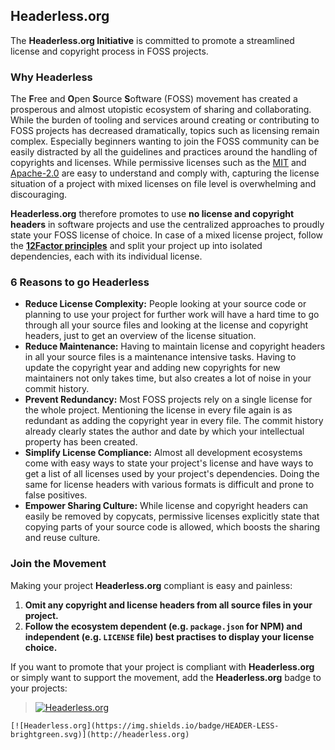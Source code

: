 ## Headerless.org

The **Headerless.org Initiative** is committed to promote a streamlined license and copyright process in FOSS projects.

### Why Headerless

The **F**ree and **O**pen **S**ource **S**oftware (FOSS) movement has created a prosperous and almost utopistic ecosystem of sharing and collaborating. While the burden of tooling and services around creating or contributing to FOSS projects has decreased dramatically, topics such as licensing remain complex. Especially beginners wanting to join the FOSS community can be easily distracted by all the guidelines and practices around the handling of copyrights and licenses. While permissive licenses such as the [MIT](https://opensource.org/licenses/MIT) and [Apache-2.0](https://opensource.org/licenses/Apache-2.0) are easy to understand and comply with, capturing the license situation of a project with mixed licenses on file level is overwhelming and discouraging.

**Headerless.org** therefore promotes to use **no license and copyright headers** in software projects and use the centralized approaches to proudly state your FOSS license of choice. In case of a mixed license project, follow the **[12Factor principles](https://12factor.net/dependencies)**  and split your project up into isolated dependencies, each with its individual license.

### 6 Reasons to go Headerless

- **Reduce License Complexity:** People looking at your source code or planning to use your project for further work will have a hard time to go through all your source files and looking at the license and copyright headers, just to get an overview of the license situation.
- **Reduce Maintenance:** Having to maintain license and copyright headers in all your source files is a maintenance intensive tasks. Having to update the copyright year and adding new copyrights for new maintainers not only takes time, but also creates a lot of noise in your commit history.
- **Prevent Redundancy:** Most FOSS projects rely on a single license for the whole project. Mentioning the license in every file again is as redundant as adding the copyright year in every file. The commit history already clearly states the author and date by which your intellectual property has been created.
- **Simplify License Compliance:** Almost all development ecosystems come with easy ways to state your project's license and have ways to get a list of all licenses used by your project's dependencies. Doing the same for license headers with various formats is difficult and prone to false positives.
- **Empower Sharing Culture:** While license and copyright headers can easily be removed by copycats, permissive licenses explicitly state that copying parts of your source code is allowed, which boosts the sharing and reuse culture.

### Join the Movement

Making your project **Headerless.org** compliant is easy and painless:

1. **Omit any copyright and license headers from all source files in your project.**
1. **Follow the ecosystem dependent (e.g. `package.json` for NPM) and independent (e.g. `LICENSE` file) best practises to display your license choice.**

If you want to promote that your project is compliant with **Headerless.org** or simply want to support the movement, add the **Headerless.org** badge to your projects:

> [![Headerless.org](https://img.shields.io/badge/HEADER-LESS-brightgreen.svg)](http://headerless.org)

``` text
[![Headerless.org](https://img.shields.io/badge/HEADER-LESS-brightgreen.svg)](http://headerless.org)
```
